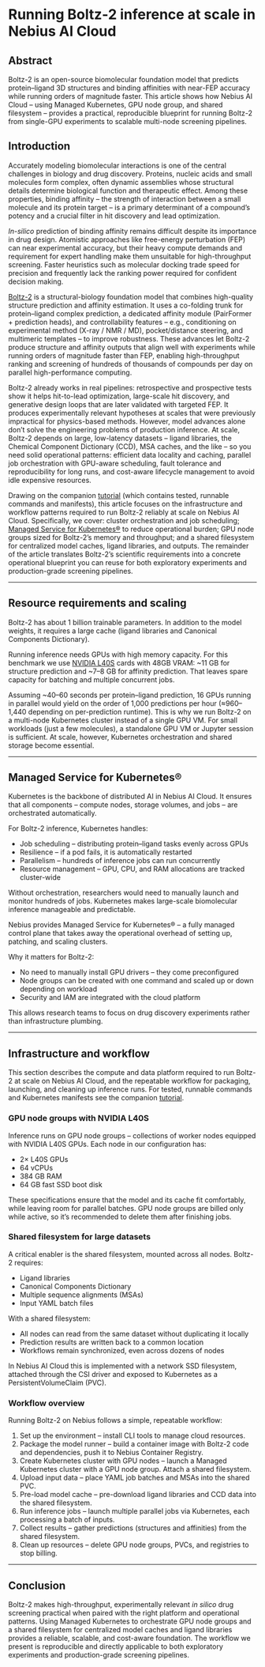 # Running Boltz-2 inference at scale in Nebius AI Cloud

## Abstract

Boltz-2 is an open-source biomolecular foundation model that predicts protein–ligand 3D structures and binding affinities with near-FEP accuracy while running orders of magnitude faster. This article shows how Nebius AI Cloud – using Managed Kubernetes, GPU node group, and shared filesystem – provides a practical, reproducible blueprint for running Boltz-2 from single-GPU experiments to scalable multi-node screening pipelines.

## Introduction

Accurately modeling biomolecular interactions is one of the central challenges in biology and drug discovery. Proteins, nucleic acids and small molecules form complex, often dynamic assemblies whose structural details determine biological function and therapeutic effect. Among these properties, binding affinity – the strength of interaction between a small molecule and its protein target – is a primary determinant of a compound’s potency and a crucial filter in hit discovery and lead optimization.

*In-silico* prediction of binding affinity remains difficult despite its importance in drug design. Atomistic approaches like free-energy perturbation (FEP) can near experimental accuracy, but their heavy compute demands and requirement for expert handling make them unsuitable for high-throughput screening. Faster heuristics such as molecular docking trade speed for precision and frequently lack the ranking power required for confident decision making. 

[Boltz-2](https://www.biorxiv.org/content/10.1101/2025.06.14.659707v1) is a structural-biology foundation model that combines high-quality structure prediction and affinity estimation. It uses a co-folding trunk for protein–ligand complex prediction, a dedicated affinity module (PairFormer + prediction heads), and controllability features – e.g., conditioning on experimental method (X-ray / NMR / MD), pocket/distance steering, and multimeric templates – to improve robustness. These advances let Boltz-2 produce structure and affinity outputs that align well with experiments while running orders of magnitude faster than FEP, enabling high-throughput ranking and screening of hundreds of thousands of compounds per day on parallel high-performance computing.

Boltz-2 already works in real pipelines: retrospective and prospective tests show it helps hit-to-lead optimization, large-scale hit discovery, and generative design loops that are later validated with targeted FEP. It produces experimentally relevant hypotheses at scales that were previously impractical for physics-based methods. However, model advances alone don’t solve the engineering problems of production inference. At scale, Boltz-2 depends on large, low-latency datasets – ligand libraries, the Chemical Component Dictionary (CCD), MSA caches, and the like – so you need solid operational patterns: efficient data locality and caching, parallel job orchestration with GPU-aware scheduling, fault tolerance and reproducibility for long runs, and cost-aware lifecycle management to avoid idle expensive resources.

Drawing on the companion [tutorial](https://github.com/dashabalashova/boltz2-mk8s/blob/main/tutorial.md) (which contains tested, runnable commands and manifests), this article focuses on the infrastructure and workflow patterns required to run Boltz-2 reliably at scale on Nebius AI Cloud. Specifically, we cover: cluster orchestration and job scheduling; [Managed Service for Kubernetes®](https://nebius.com/services/managed-kubernetes) to reduce operational burden; GPU node groups sized for Boltz-2’s memory and throughput; and a shared filesystem for centralized model caches, ligand libraries, and outputs. The remainder of the article translates Boltz-2’s scientific requirements into a concrete operational blueprint you can reuse for both exploratory experiments and production-grade screening pipelines.

---

## Resource requirements and scaling

Boltz-2 has about 1 billion trainable parameters. In addition to the model weights, it requires a large cache (ligand libraries and Canonical Components Dictionary).  

Running inference needs GPUs with high memory capacity. For this benchmark we use [NVIDIA L40S](https://www.nvidia.com/en-us/data-center/l40s/) cards with 48GB VRAM: ~11 GB for structure prediction and ~7–8 GB for affinity prediction. That leaves spare capacity for batching and multiple concurrent jobs.

Assuming ~40–60 seconds per protein–ligand prediction, 16 GPUs running in parallel would yield on the order of 1,000 predictions per hour (≈960–1,440 depending on per-prediction runtime). This is why we run Boltz-2 on a multi-node Kubernetes cluster instead of a single GPU VM. For small workloads (just a few molecules), a standalone GPU VM or Jupyter session is sufficient. At scale, however, Kubernetes orchestration and shared storage become essential.

---

## Managed Service for Kubernetes®

Kubernetes is the backbone of distributed AI in Nebius AI Cloud. It ensures that all components – compute nodes, storage volumes, and jobs – are orchestrated automatically.  

For Boltz-2 inference, Kubernetes handles:

- Job scheduling – distributing protein–ligand tasks evenly across GPUs  
- Resilience – if a pod fails, it is automatically restarted  
- Parallelism – hundreds of inference jobs can run concurrently  
- Resource management – GPU, CPU, and RAM allocations are tracked cluster-wide  

Without orchestration, researchers would need to manually launch and monitor hundreds of jobs. Kubernetes makes large-scale biomolecular inference manageable and predictable.

Nebius provides Managed Service for Kubernetes® – a fully managed control plane that takes away the operational overhead of setting up, patching, and scaling clusters.  

Why it matters for Boltz-2:  
- No need to manually install GPU drivers – they come preconfigured  
- Node groups can be created with one command and scaled up or down depending on workload  
- Security and IAM are integrated with the cloud platform  

This allows research teams to focus on drug discovery experiments rather than infrastructure plumbing.

---

## Infrastructure and workflow

This section describes the compute and data platform required to run Boltz-2 at scale on Nebius AI Cloud, and the repeatable workflow for packaging, launching, and cleaning up inference runs. For tested, runnable commands and Kubernetes manifests see the companion [tutorial](https://github.com/dashabalashova/boltz2-mk8s/blob/main/tutorial.md).

### GPU node groups with NVIDIA L40S

Inference runs on GPU node groups – collections of worker nodes equipped with NVIDIA L40S GPUs. Each node in our configuration has:  
- 2× L40S GPUs  
- 64 vCPUs  
- 384 GB RAM  
- 64 GB fast SSD boot disk  

These specifications ensure that the model and its cache fit comfortably, while leaving room for parallel batches. GPU node groups are billed only while active, so it’s recommended to delete them after finishing jobs.

### Shared filesystem for large datasets

A critical enabler is the shared filesystem, mounted across all nodes. Boltz-2 requires:  
- Ligand libraries  
- Canonical Components Dictionary  
- Multiple sequence alignments (MSAs)  
- Input YAML batch files  

With a shared filesystem:  
- All nodes can read from the same dataset without duplicating it locally  
- Prediction results are written back to a common location  
- Workflows remain synchronized, even across dozens of nodes  

In Nebius AI Cloud this is implemented with a network SSD filesystem, attached through the CSI driver and exposed to Kubernetes as a PersistentVolumeClaim (PVC).

### Workflow overview

Running Boltz-2 on Nebius follows a simple, repeatable workflow:
1. Set up the environment – install CLI tools to manage cloud resources.
2. Package the model runner – build a container image with Boltz-2 code and dependencies, push it to Nebius Container Registry.
3. Create Kubernetes cluster with GPU nodes – launch a Managed Kubernetes cluster with a GPU node group. Attach a shared filesystem.
4. Upload input data – place YAML job batches and MSAs into the shared PVC.
5. Pre-load model cache – pre-download ligand libraries and CCD data into the shared filesystem.
6. Run inference jobs – launch multiple parallel jobs via Kubernetes, each processing a batch of inputs.
7. Collect results – gather predictions (structures and affinities) from the shared filesystem.
8. Clean up resources – delete GPU node groups, PVCs, and registries to stop billing.

---

## Conclusion

Boltz-2 makes high-throughput, experimentally relevant *in silico* drug screening practical when paired with the right platform and operational patterns. Using Managed Kubernetes to orchestrate GPU node groups and a shared filesystem for centralized model caches and ligand libraries provides a reliable, scalable, and cost-aware foundation. The workflow we present is reproducible and directly applicable to both exploratory experiments and production-grade screening pipelines.
